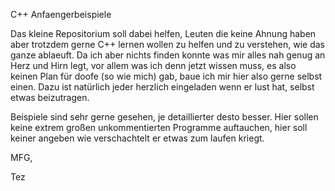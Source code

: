 C++ Anfaengerbeispiele

Das kleine Repositorium soll dabei helfen, Leuten die keine Ahnung haben aber trotzdem gerne C++ lernen wollen zu helfen und zu verstehen, wie das ganze ablaeuft.
Da ich aber nichts finden konnte was mir alles nah genug an Herz und Hirn legt, vor allem was ich denn jetzt wissen muss, es also keinen Plan für doofe
(so wie mich) gab, baue ich mir hier also gerne selbst einen. Dazu ist natürlich jeder herzlich eingeladen wenn er lust hat, selbst etwas beizutragen.

Beispiele sind sehr gerne gesehen, je detaillierter desto besser. Hier sollen keine extrem großen unkommentierten Programme auftauchen, hier soll keiner angeben wie verschachtelt er etwas zum laufen kriegt. 

MFG,

Tez
